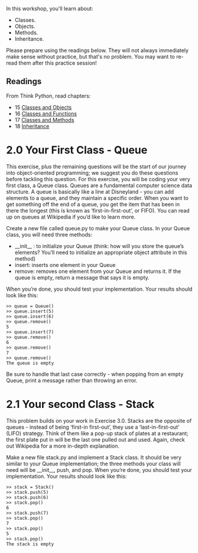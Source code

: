 In this workshop, you'll learn about:

* Classes.
* Objects.
* Methods.
* Inheritance.

Please prepare using the readings below. They will not always
immediately make sense without practice, but that's no problem. You may want
to re-read them after this practice session!

## Readings

From Think Python, read chapters:

* 15 [Classes and Objects](http://www.greenteapress.com/thinkpython/html/thinkpython016.html)
* 16 [Classes and Functions](http://www.greenteapress.com/thinkpython/html/thinkpython017.html)
* 17 [Classes and Methods](http://www.greenteapress.com/thinkpython/html/thinkpython018.html)
* 18 [Inheritance](http://www.greenteapress.com/thinkpython/html/thinkpython019.html)

# 2.0 Your First Class - Queue

This exercise, plus the remaining questions will be the start of our journey into object-oriented
programming; we suggest you do these questions before tackling this question.
For this exercise, you will be coding your very first class, a Queue class. Queues are a fundamental computer science
data structure. A queue is basically like a line at Disneyland - you can add elements to a queue, and they maintain
a specific order. When you want to get something off the end of a queue, you get the item that has been in there
the longest (this is known as ‘first-in-first-out’, or FIFO). You can read up on queues at Wikipedia if you’d like to
learn more.

Create a new file called queue.py to make your Queue class. In your Queue class, you will need three methods:

* \_\_init\_\_ : to initialize your Queue (think: how will you store the queue’s elements? You’ll need to initialize
an appropriate object attribute in this method)
* insert: inserts one element in your Queue
* remove: removes one element from your Queue and returns it. If the queue is empty, return a message that
says it is empty.

When you’re done, you should test your implementation. Your results should look like this:

    >> queue = Queue()
    >> queue.insert(5)
    >> queue.insert(6)
    >> queue.remove()
    5
    >> queue.insert(7)
    >> queue.remove()
    6
    >> queue.remove()
    7
    >> queue.remove()
    The queue is empty

Be sure to handle that last case correctly - when popping from an empty Queue, print a message rather than
throwing an error.

# 2.1 Your second Class - Stack
This problem builds on your work in Exercise 3.0. Stacks are the opposite of queues - instead of being ‘first-in­
first-out’, they use a ‘last-in-first-out’ (LIFO) strategy. Think of them like a pop-up stack of plates at a restaurant;
the first plate put in will be the last one pulled out and used. Again, check out Wikipedia for a more in-depth
explanation.

Make a new file stack.py and implement a Stack class. It should be very similar to your Queue implementation;
the three methods your class will need will be \_\_init\_\_, push, and pop.
When you’re done, you should test your implementation. Your results should look like this:

    >> stack = Stack()
    >> stack.push(5)
    >> stack.push(6)
    >> stack.pop()
    6
    >> stack.push(7)
    >> stack.pop()
    7
    >> stack.pop()
    5
    >> stack.pop()
    The stack is empty
